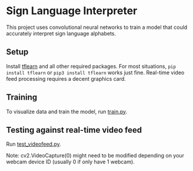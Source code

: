 # Sign Language Interpreter
This project uses convolutional neural networks to train a model that could accurately interpret sign language alphabets.

## Setup
Install [tflearn](http://tflearn.org/installation/) and all other required packages.
For most situations, `pip install tflearn` or `pip3 install tflearn` works just fine.
Real-time video feed processing requires a decent graphics card.

## Training
To visualize data and train the model, run [train.py](https://github.com/nicholasprayogo/sign_language_interpreter/blob/master/train.py).

## Testing against real-time video feed
Run [test_videofeed.py](https://github.com/nicholasprayogo/sign_language_interpreter/blob/master/test_videofeed.py).

Note: cv2.VideoCapture(0) might need to be modified depending on your webcam device ID (usually 0 if only have 1 webcam).
